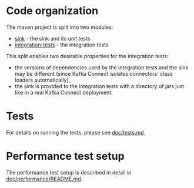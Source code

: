 # Code organization
The maven project is split into two modules:
- [sink](sink) - the sink and its unit tests
- [integration-tests](integration-tests) - the integration tests

This split enables two desirable properties for the integration tests:
- the versions of dependencies used by the integration tests and the sink may be different (since Kafka Connect isolates connectors' class loaders automatically),
- the sink is provided to the integration tests with a directory of jars just like in a real Kafka Connect deployment.

# Tests
For details on running the tests, please see [doc/tests.md](doc/tests.md).

# Performance test setup
The performance test setup is described in detail in [doc/performance/README.md](doc/performance/README.md).

